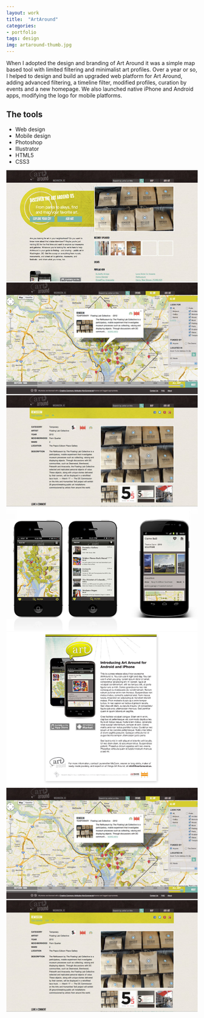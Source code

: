 ```yaml
---
layout: work
title:  "ArtAround"
categories:
- portfolio
tags: design
img: artaround-thumb.jpg
---
```


<div class="prose two-col wide">
	<p>
		When I adopted the design and branding of Art Around it was a simple map based tool with limited filtering and minimalist art profiles. Over a year or so, I helped to design and build an upgraded web platform for Art Around, adding advanced filtering, a timeline filter, modified profiles, curation by events and a new homepage. We also launched native iPhone and Android apps, modifying the logo for mobile platforms.
	</p>
</div>

<div class="prose two-col narrow">
	<h2 class="beta">The tools</h2>
	<ul>
	<li>Web design</li>
	<li>Mobile design</li>
	<li>Photoshop</li>
	<li>Illustrator</li>
	<li>HTML5</li>
	<li>CSS3</li>
	</ul>
</div>


<img class="two-col wide" src="/img/artaround-home.jpg" />
<img class="two-col narrow" src="/img/artaround-map.jpg" />
<img class="two-col narrow" src="/img/artaround-detail.jpg" />


<img class="" src="/img/artaround-mobile.jpg" />
<img class="" src="/img/artaround-email.jpg" />
<img class="" src="/img/artaround-map.jpg" />
<img class="" src="/img/artaround-detail.jpg" />